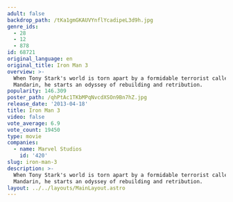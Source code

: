 ```yaml
---
adult: false
backdrop_path: /tKa1gmGKAUVYnflYcadipeL3d9h.jpg
genre_ids:
  - 28
  - 12
  - 878
id: 68721
original_language: en
original_title: Iron Man 3
overview: >-
  When Tony Stark's world is torn apart by a formidable terrorist called the
  Mandarin, he starts an odyssey of rebuilding and retribution.
popularity: 146.309
poster_path: /qhPtAc1TKbMPqNvcdXSOn9Bn7hZ.jpg
release_date: '2013-04-18'
title: Iron Man 3
video: false
vote_average: 6.9
vote_count: 19450
type: movie
companies:
  - name: Marvel Studios
    id: '420'
slug: iron-man-3
description: >-
  When Tony Stark's world is torn apart by a formidable terrorist called the
  Mandarin, he starts an odyssey of rebuilding and retribution.
layout: ../../layouts/MainLayout.astro
---
```


